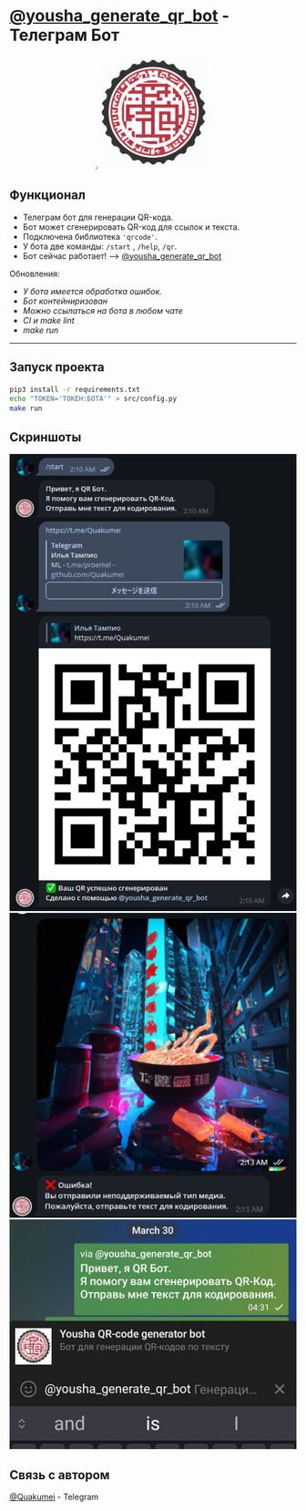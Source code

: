 #  [@yousha_generate_qr_bot](https://t.me/yousha_generate_qr_bot) - Телеграм Бот

<!-- Center image -->
<p align="center">
  <img src="assets/bot_logo.jpg" alt="qr" width="200"/>

## Функционал
- Телеграм бот для генерации QR-кода.
- Бот может сгенерировать QR-код для ссылок и текста.
- Подключена библиотека `'qrcode'`.
- У бота две команды: `/start` , `/help`, `/qr`.
- Бот сейчас работает! --> [@yousha_generate_qr_bot](https://t.me/yousha_generate_qr_bot)

Обновления:
- *У бота имеется обработка ошибок.*
- *Бот контейниризован*
- *Можно ссылаться на бота в любом чате*
- *CI и make lint*
- *make run*

---

## Запуск проекта

```bash
pip3 install -r requirements.txt
echo "TOKEN='ТОКЕН:БОТА'" > src/config.py
make run
```

## Скриншоты

<!-- Use fixed width for screenshots -->

<img src="assets/showcase/ux_1.png" alt="Взаимодействие" width="512"/>
<img src="assets/showcase/ux_2.png" alt="Обработка ошибок" width="512"/>
<img src="assets/showcase/ux_3.jpg" alt="Ссылка из чата" width="512"/>


## Связь с автором

[@Quakumei](t.me/Quakumei) - Telegram
